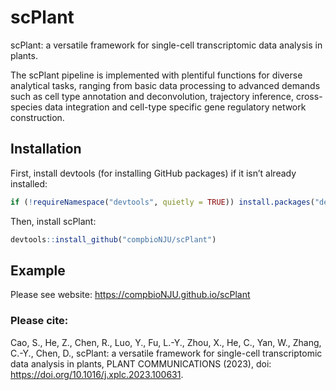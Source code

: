 
# scPlant

<!-- badges: start -->
<!-- badges: end -->

scPlant: a versatile framework for single-cell transcriptomic data analysis in plants.


The scPlant pipeline is implemented with plentiful functions for diverse analytical
tasks, ranging from basic data processing to advanced demands such as cell type annotation and
deconvolution, trajectory inference, cross-species data integration and cell-type specific gene regulatory
network construction.


## Installation

First, install devtools (for installing GitHub packages) if it isn’t already installed:

``` r
if (!requireNamespace("devtools", quietly = TRUE)) install.packages("devtools")
```

Then, install scPlant:

``` r
devtools::install_github("compbioNJU/scPlant")
```

## Example

Please see website: https://compbioNJU.github.io/scPlant


### Please cite:

Cao, S., He, Z., Chen, R., Luo, Y., Fu, L.-Y., Zhou, X., He, C., Yan, W.,
Zhang, C.-Y., Chen, D., scPlant: a versatile framework for single-cell transcriptomic data analysis in
plants, PLANT COMMUNICATIONS (2023), doi: https://doi.org/10.1016/j.xplc.2023.100631.

